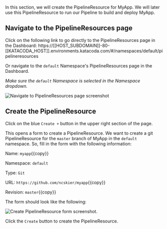 In this section, we will create the PipelineResource for MyApp. We will later
use this PipelineResource to run our Pipeline to build and deploy MyApp.

## Navigate to the PipelineResources page

Click on the following link to go directly to the PipelineResources page in the
Dashboard:
https://[[HOST_SUBDOMAIN]]-80-[[KATACODA_HOST]].environments.katacoda.com/#/namespaces/default/pipelineresources

Or navigate to the `default` Namespace's PipelineResources page in the Dashboard.

*Make sure the `default` Namespace is selected in the Namespace dropdown.*

![Navigate to PipelineResources page screenshot](https://raw.githubusercontent.com/ncskier/katacoda/master/tekton-dashboard/images/pipeline-resources-page.png)

## Create the PipelineResource

Click on the blue `Create +` button in the upper right section of the page.

This opens a form to create a PipelineResource. We want to create a git
PipelineResource for the `master` branch of MyApp in the `default` namespace.
So, fill in the form with the following information:

Name: `myapp`{{copy}}

Namespace: `default`

Type: `Git`

URL: `https://github.com/ncskier/myapp`{{copy}}

Revision: `master`{{copy}}

The form should look like the following:

![Create PipelineResource form screenshot.](https://raw.githubusercontent.com/ncskier/katacoda/master/tekton-dashboard/images/create-pipeline-resource-form.png)

Click the `Create` button to create the PipelineResource.
